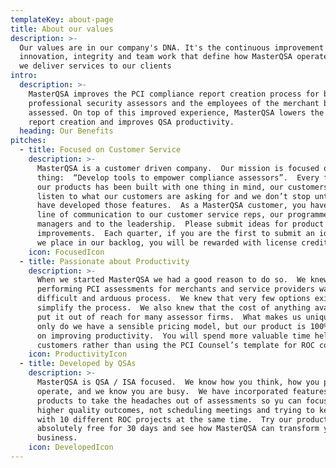 ```yaml
---
templateKey: about-page
title: About our values
description: >-
  Our values are in our company's DNA. It's the continuous improvement and
  innovation, integrity and team work that define how MasterQSA operates and how
  we deliver services to our clients
intro:
  description: >-
    MasterQSA improves the PCI compliance report creation process for both
    professional security assessors and the employees of the merchant being
    assessed. On top of this improved experience, MasterQSA lowers the cost of
    report creation and improves QSA productivity.
  heading: Our Benefits
pitches:
  - title: Focused on Customer Service
    description: >-
      MasterQSA is a customer driven company.  Our mission is focused on one
      thing:  “Develop tools to empower compliance assessors”.  Every feature in
      our products has been built with one thing in mind, our customers.  We
      listen to what our customers are asking for and we don’t stop until we
      have developed those features.  As a MasterQSA customer, you have an open
      line of communication to our customer service reps, our programmers, our
      managers and to the leadership.  Please submit ideas for product
      improvements.  Each quarter, if you are the first to submit an idea that
      we place in our backlog, you will be rewarded with license credits!
    icon: FocusedIcon
  - title: Passionate about Productivity
    description: >-
      When we started MasterQSA we had a good reason to do so.  We knew that
      performing PCI assessments for merchants and service providers was a
      difficult and arduous process.  We knew that very few options existed to
      simplify the process.  We also knew that the cost of anything available
      put it out of reach for many assessor firms.  What makes us unique is not
      only do we have a sensible pricing model, but our product is 100% focused
      on improving productivity.  You will spend more valuable time helping your
      customers rather than using the PCI Counsel’s template for ROC completion.
    icon: ProductivityIcon
  - title: Developed by QSAs
    description: >-
      MasterQSA is QSA / ISA focused.  We know how you think, how you prefer to
      operate, and we know you are busy.  We have incorporated features into our
      products to take the headaches out of assessments so yu can focus on
      higher quality outcomes, not scheduling meetings and trying to keep up
      with 10 different ROC projects at the same time.  Try our products
      absolutely free for 30 days and see how MasterQSA can transform your
      business.
    icon: DevelopedIcon
---
```


